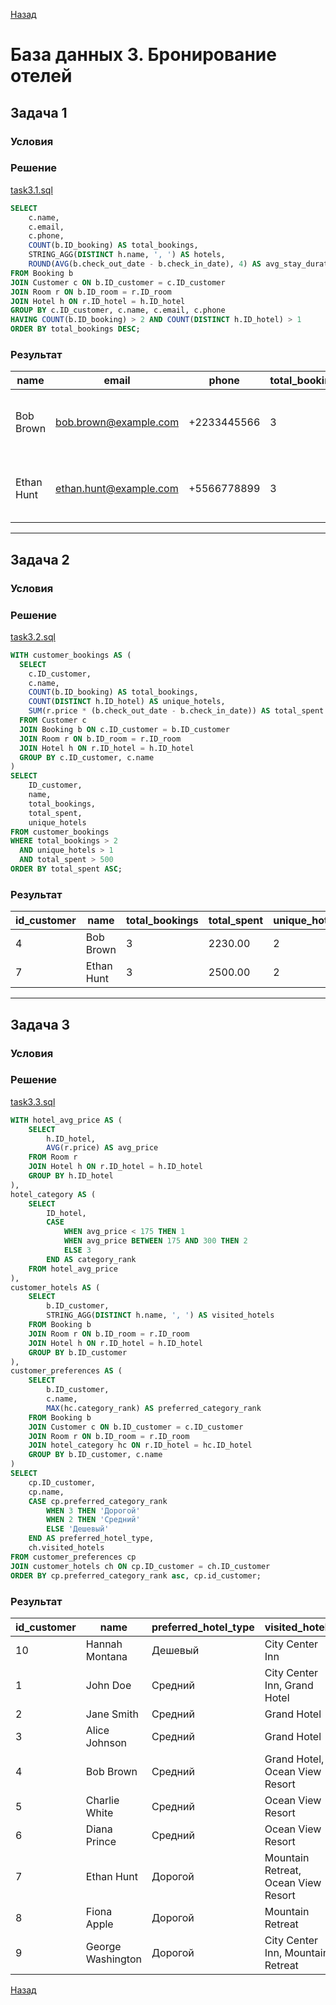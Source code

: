 [Назад](../README.md)

# База данных 3. Бронирование отелей

## Задача 1

### Условия


### Решение

[task3.1.sql](task3.1.sql)


```sql
SELECT 
    c.name,
    c.email,
    c.phone,
    COUNT(b.ID_booking) AS total_bookings,
    STRING_AGG(DISTINCT h.name, ', ') AS hotels,
    ROUND(AVG(b.check_out_date - b.check_in_date), 4) AS avg_stay_duration
FROM Booking b
JOIN Customer c ON b.ID_customer = c.ID_customer
JOIN Room r ON b.ID_room = r.ID_room
JOIN Hotel h ON r.ID_hotel = h.ID_hotel
GROUP BY c.ID_customer, c.name, c.email, c.phone
HAVING COUNT(b.ID_booking) > 2 AND COUNT(DISTINCT h.ID_hotel) > 1
ORDER BY total_bookings DESC;

```
### Результат

|name|email|phone|total_bookings|hotels|avg_stay_duration|
|----|-----|-----|--------------|------|-----------------|
|Bob Brown|bob.brown@example.com|+2233445566|3|Grand Hotel, Ocean View Resort|3.0000|
|Ethan Hunt|ethan.hunt@example.com|+5566778899|3|Mountain Retreat, Ocean View Resort|3.0000|

---

## Задача 2
### Условия
### Решение

[task3.2.sql](task3.2.sql)

```sql
WITH customer_bookings AS (
  SELECT 
    c.ID_customer,
    c.name,
    COUNT(b.ID_booking) AS total_bookings,
    COUNT(DISTINCT h.ID_hotel) AS unique_hotels,
    SUM(r.price * (b.check_out_date - b.check_in_date)) AS total_spent
  FROM Customer c
  JOIN Booking b ON c.ID_customer = b.ID_customer
  JOIN Room r ON b.ID_room = r.ID_room
  JOIN Hotel h ON r.ID_hotel = h.ID_hotel
  GROUP BY c.ID_customer, c.name
)
SELECT 
    ID_customer,
    name,
    total_bookings,
    total_spent,
    unique_hotels
FROM customer_bookings
WHERE total_bookings > 2 
  AND unique_hotels > 1
  AND total_spent > 500
ORDER BY total_spent ASC;
```

### Результат

|id_customer|name|total_bookings|total_spent|unique_hotels|
|-----------|----|--------------|-----------|-------------|
|4|Bob Brown|3|2230.00|2|
|7|Ethan Hunt|3|2500.00|2|

---

## Задача 3
### Условия
### Решение

[task3.3.sql](task3.3.sql)

```sql
WITH hotel_avg_price AS (
    SELECT 
        h.ID_hotel,
        AVG(r.price) AS avg_price
    FROM Room r
    JOIN Hotel h ON r.ID_hotel = h.ID_hotel
    GROUP BY h.ID_hotel
),
hotel_category AS (
    SELECT 
        ID_hotel,
        CASE 
            WHEN avg_price < 175 THEN 1
            WHEN avg_price BETWEEN 175 AND 300 THEN 2
            ELSE 3
        END AS category_rank
    FROM hotel_avg_price
),
customer_hotels AS (
    SELECT 
        b.ID_customer,
        STRING_AGG(DISTINCT h.name, ', ') AS visited_hotels
    FROM Booking b
    JOIN Room r ON b.ID_room = r.ID_room
    JOIN Hotel h ON r.ID_hotel = h.ID_hotel
    GROUP BY b.ID_customer
),
customer_preferences AS (
    SELECT 
        b.ID_customer,
        c.name,
        MAX(hc.category_rank) AS preferred_category_rank
    FROM Booking b
    JOIN Customer c ON b.ID_customer = c.ID_customer
    JOIN Room r ON b.ID_room = r.ID_room
    JOIN hotel_category hc ON r.ID_hotel = hc.ID_hotel
    GROUP BY b.ID_customer, c.name
)
SELECT 
    cp.ID_customer, 
    cp.name, 
    CASE cp.preferred_category_rank 
        WHEN 3 THEN 'Дорогой'
        WHEN 2 THEN 'Средний'
        ELSE 'Дешевый'
    END AS preferred_hotel_type,
    ch.visited_hotels
FROM customer_preferences cp
JOIN customer_hotels ch ON cp.ID_customer = ch.ID_customer
ORDER BY cp.preferred_category_rank asc, cp.id_customer;

```

### Результат

|id_customer|name|preferred_hotel_type|visited_hotels|
|-----------|----|--------------------|--------------|
|10|Hannah Montana|Дешевый|City Center Inn|
|1|John Doe|Средний|City Center Inn, Grand Hotel|
|2|Jane Smith|Средний|Grand Hotel|
|3|Alice Johnson|Средний|Grand Hotel|
|4|Bob Brown|Средний|Grand Hotel, Ocean View Resort|
|5|Charlie White|Средний|Ocean View Resort|
|6|Diana Prince|Средний|Ocean View Resort|
|7|Ethan Hunt|Дорогой|Mountain Retreat, Ocean View Resort|
|8|Fiona Apple|Дорогой|Mountain Retreat|
|9|George Washington|Дорогой|City Center Inn, Mountain Retreat|


[Назад](../README.md)